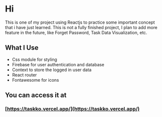 # Hi

This is one of my project using Reactjs to practice some important concept that i have just learned. This is not a fully finished project, I plan to add more feature in the future, like Forget Password, Task Data Visualization, etc.

## What I Use

- Css module for styling
- Firebase for user authentication and database
- Context to store the logged in user data
- React router
- Fontawesome for icons

## You can access it at
### [https://taskko.vercel.app/](https://taskko.vercel.app/)
